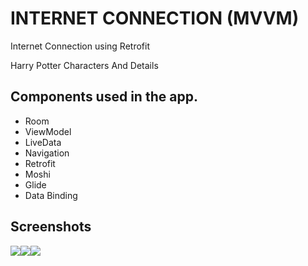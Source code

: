 
# INTERNET CONNECTION (MVVM)

Internet Connection using Retrofit

Harry Potter Characters And Details




## Components used in the app.

- Room
- ViewModel
- LiveData
- Navigation
- Retrofit
- Moshi
- Glide
- Data Binding
 

## Screenshots

<img src="https://am3pap003files.storage.live.com/y4mhHETk4cY-JvwhZGBT1qIOOvieT8xdD8Up7GRhaosOpsZHLEjYSQTZOt8boIRPgQ61Xb_n9G28swsikMuw30MBTirRLbIdGxo_-OWX-GS4THPHZV2cahbs_ao5P1N2Lz_fIEcNrjym-vyShNkDZEyjXul3-LJ4uLPRxuj_aurl_PBXlzsJqnakzff9nw_vi9ITlHmR0wssfF_UHB6KF5xZ7JuSsOOUA-c3AeT37Z9LbE?encodeFailures=1&width=261&height=581" style="float:left">


<img src="https://am3pap003files.storage.live.com/y4mgw3ljeIkIsE_qWZgs0ihbJ2eKQc9PTNbhwV2UvKjdbAUlmTUEspxVRx8NPGzl1UvGNJADAXljvZrH7Xq2kDs-TEB1fA7KpBrsmI34-_xTDTy3hDfEHhXLSAphXHeqNqBUqVaf3ARcG-mWHR7Rfi1X35RMQui-pPvGlLyXvP2nX18ceWdp-t6FJNMzYTHatqg9GJ2XQuYKPlOtbL-kAJwHNhGib1iTIQJ1dGTEPs731U?encodeFailures=1&width=261&height=581" style="float:top">

<img src="https://am3pap003files.storage.live.com/y4muUjYqvuXjkgzLbolSAm_osD58mWAgN3NW4QaciXPLbR5AaweLL32H5xJDDrYR22siyiOdTDuZgEYHDdjM01i7QxIVwftXZ9loezyoBteYZfr9CFywbhhFCfBer4D9h6-69LuqFJH61XBbE5mjp6H8-PmR1A1dxJ0vIWfVEvuePUtMWA0Z6LxMnoIi3YlRqp-TXkcwIJLQMis7cDi432oyKnWjLey7wgCFjWJhquJhZA?encodeFailures=1&width=261&height=581" style="float:left">








